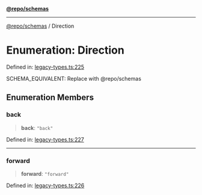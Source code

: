 [**@repo/schemas**](../README.md)

***

[@repo/schemas](../globals.md) / Direction

# Enumeration: Direction

Defined in: [legacy-types.ts:225](https://github.com/alexqguo/drinking-board-game-v3/blob/4601cd1dd31c4765939b300b0a940d609425b657/packages/schemas/src/legacy-types.ts#L225)

SCHEMA_EQUIVALENT: Replace with @repo/schemas

## Enumeration Members

### back

> **back**: `"back"`

Defined in: [legacy-types.ts:227](https://github.com/alexqguo/drinking-board-game-v3/blob/4601cd1dd31c4765939b300b0a940d609425b657/packages/schemas/src/legacy-types.ts#L227)

***

### forward

> **forward**: `"forward"`

Defined in: [legacy-types.ts:226](https://github.com/alexqguo/drinking-board-game-v3/blob/4601cd1dd31c4765939b300b0a940d609425b657/packages/schemas/src/legacy-types.ts#L226)
